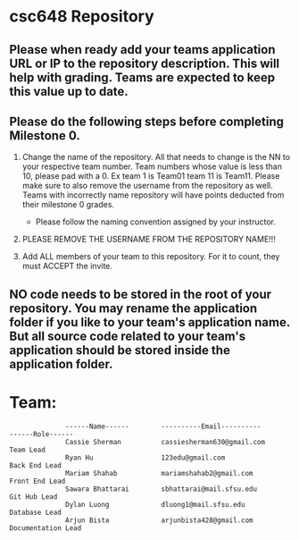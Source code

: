 # csc648 Repository

## Please when ready add your teams application URL or IP to the repository description. This will help with grading. Teams are expected to keep this value up to date.

## Please do the following steps before completing Milestone 0.
1. Change the name of the repository. All that needs to change is the NN to your respective team number. Team numbers whose value is less than 10, please pad with a 0. Ex team 1 is Team01 team 11 is Team11. Please make sure to also remove the username from the repository as well. Teams with incorrectly name repository will have points deducted from their milestone 0 grades.
      - Please follow the naming convention assigned by your instructor.

1. PLEASE REMOVE THE USERNAME FROM THE REPOSITORY NAME!!!

2. Add ALL members of your team to this repository. For it to count, they must ACCEPT the invite.

## NO code needs to be stored in the root of your repository. You may rename the application folder if you like to your team's application name. But all source code related to your team's application should be stored inside the application folder.

# Team:           
                  ------Name------        ----------Email----------           ------Role------
                  Cassie Sherman          cassiesherman630@gmail.com          Team Lead
                  Ryan Hu                 123edu@gmail.com                    Back End Lead
                  Mariam Shahab           mariamshahab2@gmail.com             Front End Lead
                  Sawara Bhattarai        sbhattarai@mail.sfsu.edu            Git Hub Lead
                  Dylan Luong             dluong1@mail.sfsu.edu               Database Lead
                  Arjun Bista             arjunbista428@gmail.com             Documentation Lead
